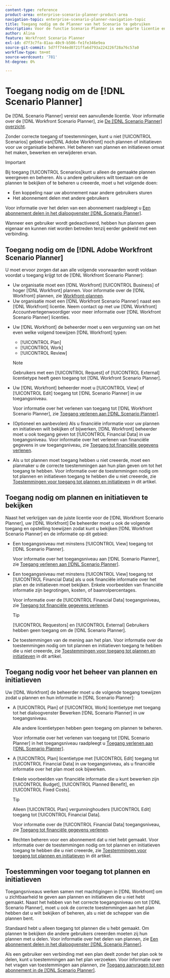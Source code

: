 ```yaml
---
content-type: reference
product-area: enterprise-scenario-planner-product-area
navigation-topic: enterprise-scenario-planner-navigation-topic
title: Toegang nodig om de Planner van het Scenario te gebruiken
description: Voor de functie Scenario Planner is een aparte licentie en aanvullende toegang vereist.
author: Alina
feature: Workfront Scenario Planner
exl-id: d7f3c7fa-81aa-40c9-b506-fe1fe346e9ea
source-git-commit: 5d7ff744ed0721ffa6d793a224226f28a76c57a0
workflow-type: tm+mt
source-wordcount: '781'
ht-degree: 0%

---
```


# Toegang nodig om de [!DNL Scenario Planner]

De [!DNL Scenario Planner] vereist een aanvullende licentie. Voor informatie over de [!DNL Workfront Scenario Planner], zie [De [!DNL Scenario Planner] overzicht](../scenario-planner/scenario-planner-overview.md).

<!--
might need to add information about the permissions to plans/ initiatives if those will be coming later?
-->

Zonder correcte toegang of toestemmingen, kunt u niet [!UICONTROL Scenarios] gebied van[!DNL  Adobe Workfront] noch plannen of initiatieven voor uw organisatie beheren. Het beheren van plannen en initiatieven omvat het maken, bewerken en verwijderen ervan.

>[!IMPORTANT]
>
>Bij toegang [!UICONTROL Scenarios]kunt u alleen de gemaakte plannen weergeven en beheren. Als u andere gebruikers wilt toestaan om de plannen te bekijken of te beheren u creeerde, moet u het volgende doen:
>
>* Een koppeling naar uw abonnement naar andere gebruikers sturen
>* Het abonnement delen met andere gebruikers
>
>  Voor informatie over het delen van een abonnement raadpleegt u [Een abonnement delen in het dialoogvenster [!DNL Scenario Planner]](../scenario-planner/share-a-plan.md).
>
>Wanneer een gebruiker wordt gedeactiveerd, hebben hun plannen geen eigenaar en kunnen niet worden betreden tenzij eerder gedeeld met een verbinding.

## Toegang nodig om de [!DNL Adobe Workfront Scenario Planner]

U moet ervoor zorgen dat aan alle volgende voorwaarden wordt voldaan voordat u toegang krijgt tot de [!DNL Workfront Scenario Planner]:

<!--drafted for P&P:

* Depending on whether you use the current or the legacy Workfront plans, your organization must have the following:

  * For the current plans:  

    * The [!UICONTROL Ultimate] [!DNL Workfront] plan.

      Or
  
    * The [!UICONTROL Select] or [!UICONTROL Prime] [!DNL Workfront] plan, in addition to purchasing a separate [!DNL Scenario Planner] license.

  * For the legacy plans: (indent the bullets below, before the NOTE)

-->

* Uw organisatie moet een [!DNL Workfront] [!UICONTROL Business] of hoger [!DNL Workfront] plannen. Voor informatie over de [!DNL Workfront] plannen, zie [Workfront-plannen](https://workfront.com/plans).
* Uw organisatie moet een [!DNL Workfront Scenario Planner] naast een [!DNL Workfront] licentie. Neem contact op met uw [!DNL Workfront] Accountvertegenwoordiger voor meer informatie over [!DNL Workfront Scenario Planner] licenties.

<!--drafted for P&P: 

* Depending on whether you use the current or legacy licenses, your [!DNL Workfront] administrator must assign you a license of any of the following types: 

  * For the current licenses: 
    * [!UICONTROL Standard]
    * [!UICONTROL Light]

  * For the legacy licenses: (re-indent the licenses below and reword the sentence)

-->



* Uw [!DNL Workfront] de beheerder moet u een vergunning van om het even welke volgend toewijzen [!DNL Workfront] typen:

   * [!UICONTROL Plan]
   * [!UICONTROL Work]
   * [!UICONTROL Review]

  >[!NOTE]
  >
  >Gebruikers met een [!UICONTROL Request] of [!UICONTROL External] licentietype heeft geen toegang tot [!DNL Workfront Scenario Planner].

<!--drafted - replace the note above with this at P&P release: 
  * When using the current licenses, users with a [!UICONTROL Contributor] or [!UICONTROL External] license type cannot access the [!DNL Scenario Planner].
  * When using the legacy licenses, users with a Request or External license type cannot access the Scenario Planner. -->

* Uw [!DNL Workfront] beheerder moet u [!UICONTROL View] of [!UICONTROL Edit] toegang tot [!DNL Scenario Planner] in uw toegangsniveau.

  Voor informatie over het verlenen van toegang tot [!DNL Workfront Scenario Planner], zie [Toegang verlenen aan [!DNL Scenario Planner]](../administration-and-setup/add-users/configure-and-grant-access/grant-access-sp.md).

* (Optioneel en aanbevolen) Als u financiële informatie voor uw plannen en initiatieven wilt bekijken of bijwerken, [!DNL Workfront] beheerder moet u ook toegang geven tot [!UICONTROL Financial Data] in uw toegangsniveau. Voor informatie over het verlenen van financiële gegevens in uw toegangsniveau, zie [Toegang tot financiële gegevens verlenen](../administration-and-setup/add-users/configure-and-grant-access/grant-access-financial.md).

  <!--this used to be true but not anymore:
  <li data-mc-conditions="QuicksilverOrClassic.Draft mode"> <p>(NOTE: this is no longer needed) </p> <p>Your Workfront administrator must assign you a layout template that includes the Scenarios area in the Main Menu. </p> <p>For information about customizing the Main Menu in a layout template, see <a href="../administration-and-setup/customize-workfront/use-layout-templates/customize-main-menu.md" class="MCXref xref" xrefformat="{para}">Customize the Main Menu using a layout template</a>. </p> <p>For information about assigning users to a Layout Template, see <a href="../administration-and-setup/customize-workfront/use-layout-templates/assign-users-to-layout-template.md" class="MCXref xref" xrefformat="{para}">Assign users to a layout template</a>.</p> </li>
  -->

* Als u tot plannen moet toegang hebben u niet creeerde, moet een planmaker u de correcte toestemmingen aan hun plan geven om tot het toegang te hebben. Voor informatie over de toestemmingen nodig om tot plannen en initiatieven toegang te hebben die u niet creeerde, zie [Toestemmingen voor toegang tot plannen en initiatieven](#permissions-needed-to-access-plans-and-initiatives) in dit artikel.

## Toegang nodig om plannen en initiatieven te bekijken

Naast het verkrijgen van de juiste licentie voor de [!DNL Workfront Scenario Planner], uw [!DNL Workfront] De beheerder moet u ook de volgende toegang en opstelling toewijzen zodat kunt u bekijken [!DNL Workfront Scenario Planner] en de informatie op dit gebied:

* Een toegangsniveau met minstens [!UICONTROL View] toegang tot [!DNL Scenario Planner].

  Voor informatie over het toegangsniveau aan [!DNL Scenario Planner], zie [Toegang verlenen aan [!DNL Scenario Planner]](../administration-and-setup/add-users/configure-and-grant-access/grant-access-sp.md).

* Een toegangsniveau met minstens [!UICONTROL View] toegang tot [!UICONTROL Financial Data] als u ook financiële informatie over het plan en de initiatieven moet bekijken. Enkele voorbeelden van financiële informatie zijn begrotingen, kosten, of baanrolpercentages.

  Voor informatie over de [!UICONTROL Financial Data] toegangsniveau, zie [Toegang tot financiële gegevens verlenen](../administration-and-setup/add-users/configure-and-grant-access/grant-access-financial.md).

  >[!TIP]
  >
  >[!UICONTROL Requestors] en [!UICONTROL External] Gebruikers hebben geen toegang om de [!DNL Scenario Planner].

* De toestemmingen van de mening aan het plan. Voor informatie over de toestemmingen nodig om tot plannen en initiatieven toegang te hebben die u niet creeerde, zie [Toestemmingen voor toegang tot plannen en initiatieven](#permissions-needed-to-access-plans-and-initiatives) in dit artikel.

## Toegang nodig voor het beheer van plannen en initiatieven

Uw [!DNL Workfront] de beheerder moet u de volgende toegang toewijzen zodat u plannen en hun informatie in [!DNL Scenario Planner]:

* A [!UICONTROL Plan] of [!UICONTROL Work] licentietype met toegang tot het dialoogvenster Bewerken [!DNL Scenario Planner] in uw toegangsniveau.

  Alle andere licentietypen hebben geen toegang om plannen te beheren.

  Voor informatie over het verlenen van toegang tot [!DNL Scenario Planner] in het toegangsniveau raadpleegt u [Toegang verlenen aan [!DNL Scenario Planner]](../administration-and-setup/add-users/configure-and-grant-access/grant-access-sp.md).

* A [!UICONTROL Plan] licentietype met [!UICONTROL Edit] toegang tot [!UICONTROL Financial Data] in uw toegangsniveau, als u financiële informatie over het plan moet ook bijwerken.

  Enkele voorbeelden van financiële informatie die u kunt bewerken zijn [!UICONTROL Budget], [!UICONTROL Planned Benefit], en [!UICONTROL Fixed Costs].

  >[!TIP]
  >
  >Alleen [!UICONTROL Plan] vergunninghouders [!UICONTROL Edit] toegang tot [!UICONTROL Financial Data].

  Voor informatie over de [!UICONTROL Financial Data] toegangsniveau, zie [Toegang tot financiële gegevens verlenen](../administration-and-setup/add-users/configure-and-grant-access/grant-access-financial.md).

* Rechten beheren voor een abonnement dat u niet hebt gemaakt. Voor informatie over de toestemmingen nodig om tot plannen en initiatieven toegang te hebben die u niet creeerde, zie [Toestemmingen voor toegang tot plannen en initiatieven](#permissions-needed-to-access-plans-and-initiatives) in dit artikel.

## Toestemmingen voor toegang tot plannen en initiatieven

Toegangsniveaus werken samen met machtigingen in [!DNL Workfront] om u zichtbaarheid te geven aan plannen en initiatieven die u niet hebt gemaakt. Naast het hebben van het correcte toegangsniveau om tot [!DNL Scenario Planner], moet u ook de correcte toestemmingen aan het plan hebben dat u wilt bekijken of beheren, als u niet de schepper van die plannen bent.

Standaard hebt u alleen toegang tot plannen die u hebt gemaakt. Om plannen te bekijken die andere gebruikers creeerden moeten zij hun plannen met u delen. Voor informatie over het delen van plannen, zie [Een abonnement delen in het dialoogvenster [!DNL Scenario Planner]](../scenario-planner/share-a-plan.md).

Als een gebruiker een verbinding met een plan deelt zonder het plan ook te delen, kunt u toestemmingen aan het plan verzoeken. Voor informatie over het vragen van toestemmingen aan plannen, zie [Toegang aanvragen tot een abonnement in de [!DNL Scenario Planner]](../scenario-planner/request-access-to-plan.md).

